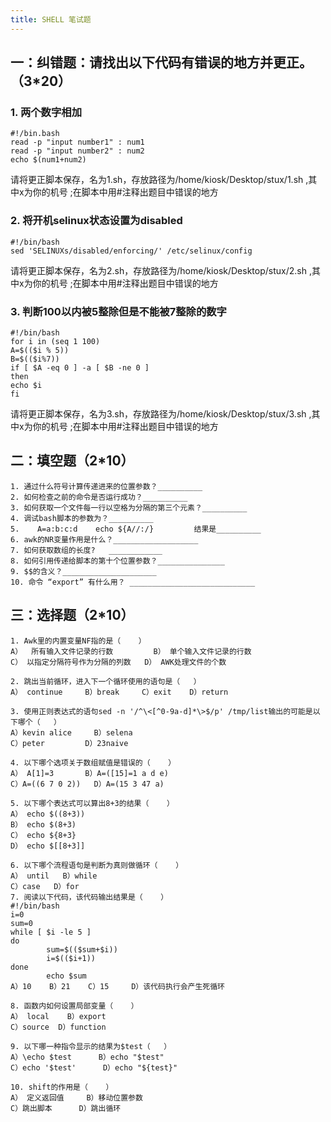 ```yaml
---
title: SHELL 笔试题
---
```


## 一：纠错题：请找出以下代码有错误的地方并更正。（3*20）

### 1. 两个数字相加

```shell
#!/bin.bash
read -p "input number1" : num1
read -p "input number2" : num2
echo $(num1+num2)
```
请将更正脚本保存，名为1.sh，存放路径为/home/kiosk/Desktop/stux/1.sh ,其中x为你的机号
;在脚本中用#注释出题目中错误的地方

### 2. 将开机selinux状态设置为disabled

```shell
#!/bin/bash
sed 'SELINUXs/disabled/enforcing/' /etc/selinux/config
```
请将更正脚本保存，名为2.sh，存放路径为/home/kiosk/Desktop/stux/2.sh ,其中x为你的机号
;在脚本中用#注释出题目中错误的地方

### 3. 判断100以内被5整除但是不能被7整除的数字
```shell
#!/bin/bash
for i in (seq 1 100)
A=$(($i % 5))
B=$(($i%7))
if [ $A -eq 0 ] -a [ $B -ne 0 ]
then
echo $i
fi
```
请将更正脚本保存，名为3.sh，存放路径为/home/kiosk/Desktop/stux/3.sh ,其中x为你的机号
;在脚本中用#注释出题目中错误的地方

## 二：填空题（2*10）

~~~~~~~~~~~~~~~~~~~~~~~~~~~~~~~~~~~~~~~~~
1. 通过什么符号计算传递进来的位置参数？__________
2. 如何检查之前的命令是否运行成功？__________
3. 如何获取一个文件每一行以空格为分隔的第三个元素？__________
4. 调试bash脚本的参数为？__________
5.    A=a:b:c:d    echo ${A//:/}	     结果是__________
6. awk的NR变量作用是什么？___________________
7. 如何获取数组的长度?   ____________
8. 如何引用传递给脚本的第十个位置参数？_______________
9. $$的含义？_____________________
10. 命令 “export” 有什么用？ ____________________________
~~~~~~~~~~~~~~~~~~~~~~~~~~~~~~~~~~~~~~~~~

## 三：选择题（2*10）

~~~~~~~~~~~~~~~~~~~~~~~~~~~~~~~~~~~~~~~~~
1. Awk里的内置变量NF指的是（    ）
A）  所有输入文件记录的行数         B） 单个输入文件记录的行数
C） 以指定分隔符号作为分隔的列数   D） AWK处理文件的个数

2. 跳出当前循环，进入下一个循环使用的语句是（   ）
A） continue		B）break     C）exit    D）return

3. 使用正则表达式的语句sed -n '/^\<[^0-9a-d]*\>$/p' /tmp/list输出的可能是以下哪个（   ）
A）kevin alice     B）selena
C）peter         D）23naive

4. 以下哪个选项关于数组赋值是错误的（    ）
A） A[1]=3       B）A=([15]=1 a d e)
C）A=((6 7 0 2))   D）A=(15 3 47 a)

5. 以下哪个表达式可以算出8+3的结果（    ）
A） echo $((8+3))
B） echo $(8+3)
C） echo ${8+3}
D） echo $[[8+3]]

6. 以下哪个流程语句是判断为真则做循环（    ）
A） until   B）while
C）case   D）for
7. 阅读以下代码，该代码输出结果是（    ）
#!/bin/bash
i=0
sum=0
while [ $i -le 5 ]
do
        sum=$(($sum+$i))
        i=$(($i+1))
done
        echo $sum
A）10    B）21    C）15     D）该代码执行会产生死循环

8. 函数内如何设置局部变量（    ）
A） local    B）export
C）source  D）function

9. 以下哪一种指令显示的结果为$test（   ）
A）\echo $test      B）echo "$test"
C）echo '$test'      D）echo "${test}"

10. shift的作用是（    ）
A） 定义返回值     B）移动位置参数
C）跳出脚本    	D）跳出循环
~~~~~~~~~~~~~~~~~~~~~~~~~~~~~~~~~~~~~~~~~
